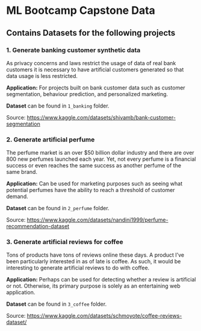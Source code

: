 # ML Bootcamp Capstone Data

## Contains Datasets for the following projects

### 1. Generate banking customer synthetic data

As privacy concerns and laws restrict the usage of data of real bank customers it is necessary to have artificial customers generated so that data usage is less restricted.

**Application:** For projects built on bank customer data such as customer segmentation, behaviour prediction, and personalized marketing.

**Dataset** can be found in `1_banking` folder.

Source: https://www.kaggle.com/datasets/shivamb/bank-customer-segmentation


### 2. Generate artificial perfume

The perfume market is an over $50 billion dollar industry and there are over 800 new perfumes launched each year. Yet, not every perfume is a financial success or even reaches the same success as another perfume of the same brand.

**Application:** Can be used for marketing purposes such as seeing what potential perfumes have the ability to reach a threshold of customer demand.

**Dataset** can be found in `2_perfume` folder.

Source: https://www.kaggle.com/datasets/nandini1999/perfume-recommendation-dataset


### 3. Generate artificial reviews for coffee

Tons of products have tons of reviews online these days. A product I’ve been particularly interested in as of late is coffee. As such, it would be interesting to generate artificial reviews to do with coffee.

**Application:** Perhaps can be used for detecting whether a review is artificial or not. Otherwise, its primary purpose is solely as an entertaining web application.

**Dataset** can be found in `3_coffee` folder.

Source: https://www.kaggle.com/datasets/schmoyote/coffee-reviews-dataset/